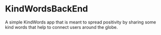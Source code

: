 # KindWordsBackEnd
A simple KindWords app that is meant to spread positivity by sharing some kind words that help to connect users around the globe.
